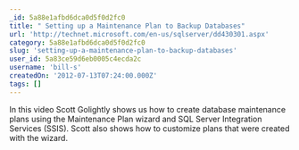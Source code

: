 ```yaml
---
_id: 5a88e1afbd6dca0d5f0d2fc0
title: " Setting up a Maintenance Plan to Backup Databases"
url: 'http://technet.microsoft.com/en-us/sqlserver/dd430301.aspx'
category: 5a88e1afbd6dca0d5f0d2fc0
slug: 'setting-up-a-maintenance-plan-to-backup-databases'
user_id: 5a83ce59d6eb0005c4ecda2c
username: 'bill-s'
createdOn: '2012-07-13T07:24:00.000Z'
tags: []
---
```


In this video Scott Golightly shows us how to create database maintenance plans using the Maintenance Plan wizard and SQL Server Integration Services (SSIS). Scott also shows how to customize plans that were created with the wizard.
